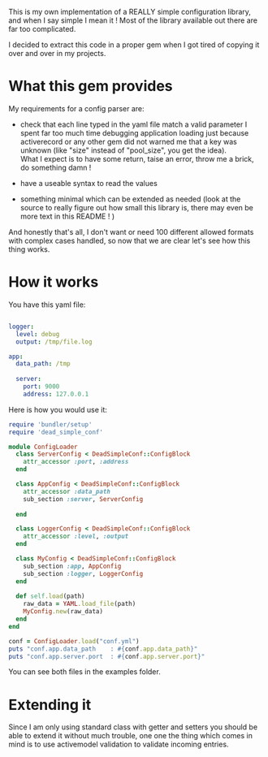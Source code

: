 
This is my own implementation of a REALLY simple configuration library, and
when I say simple I mean it ! Most of the library available out there are far
too complicated.

I decided to extract this code in a proper gem when I got tired of copying it over
and over in my projects.

# What this gem provides

My requirements for a config parser are:

- check that each line typed in the yaml file match a valid parameter
  I spent far too much time debugging application loading just because
  activerecord or any other gem did not warned me that a key was unknown
  (like "size" instead of "pool_size", you get the idea).  
  What I expect is to have some return, taise an error, throw me a brick, do something damn !

- have a useable syntax to read the values
- something minimal which can be extended as needed (look at the source
  to really figure out how small this library is, there may even be more text
  in this README ! )

And honestly that's all, I don't want or need 100 different allowed formats
with complex cases handled, so now that we are clear let's see how this
thing works.



# How it works

You have this yaml file:

```yaml

logger:
  level: debug
  output: /tmp/file.log

app:
  data_path: /tmp
  
  server:
    port: 9000
    address: 127.0.0.1
```

Here is how you would use it:

```ruby
require 'bundler/setup'
require 'dead_simple_conf'

module ConfigLoader
  class ServerConfig < DeadSimpleConf::ConfigBlock
    attr_accessor :port, :address
  end

  class AppConfig < DeadSimpleConf::ConfigBlock
    attr_accessor :data_path
    sub_section :server, ServerConfig
  
  end

  class LoggerConfig < DeadSimpleConf::ConfigBlock
    attr_accessor :level, :output
  end

  class MyConfig < DeadSimpleConf::ConfigBlock
    sub_section :app, AppConfig
    sub_section :logger, LoggerConfig  
  end
  
  def self.load(path)
    raw_data = YAML.load_file(path)
    MyConfig.new(raw_data)
  end
end

conf = ConfigLoader.load("conf.yml")
puts "conf.app.data_path    : #{conf.app.data_path}"
puts "conf.app.server.port  : #{conf.app.server.port}"

```

You can see both files in the examples folder.


# Extending it

Since I am only using standard class with getter and setters you should be able to extend it
without much trouble, one one the thing which comes in mind is to use activemodel validation
to validate incoming entries.

